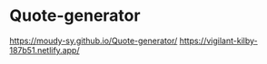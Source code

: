 # Quote-generator
https://moudy-sy.github.io/Quote-generator/
https://vigilant-kilby-187b51.netlify.app/
